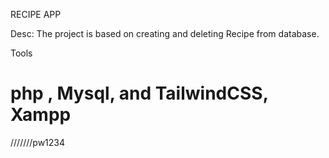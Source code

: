 RECIPE APP

Desc:
The project is based on creating and deleting Recipe from database.

Tools
# php , Mysql, and TailwindCSS, Xampp







///////pw1234